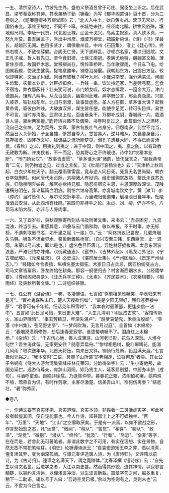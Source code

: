 <!-- { "loadSidebar": true } -->
一五、清宗室诗人，竹坡先生外，盛伯义祭酒昱曾于可庄、弼臣坐上识之。后在武昌，梁节菴亟称其诗。其表弟杨子勤（锺羲）为写《郁华阁遣诗》百十首，分为三卷刻之。《题廉惠卿补万柳堂图》云：“北人入中土，始自黄炎战。营卫无常处，行国俗未变。淳维王故地，不同不窜。长城绝来往，哑哑南北雁。耕牧风俗殊，壤地咫尺判。李唐一代贤，代北殷士裸。辽金干戈兴，岛索主奴怨。真人铁木真，一怒九州莫。畏吾廉孟子，秀出中州彦。烟波万柳堂，裙屐新荷谯。《诗》《书》泽最长，胡越形无间。色目多贤才，耦俱散州县。中州《石田集》，淮上《廷心传》。终怜右榜人，不敌怯薛健。台阁无仁贤，天下遂畔乱。沙顿亦名家，凄凉归旧院。文正孔子戒，哲人有先见。至今食旧德，士族江南冠。孝廉尤绝特，翩翩富文翰。薄宦住京师，故国乔木恋。堂移柳尚存，憔悴草桥畔。当年歌骤雨，今日车飞电。绘图属我题，使我生健羡。捉笔意酸辛，铺卷泪凝霰。我朝起东方，出震日方旦。较似却特家，文治尤纠缦。岂当有彼我？柯叶九州。小哉洪南安，强分满蒙汉。阐阖生齿繁，农猎本业断。计臣折扣余，一兵钱一串。饮泣持还家，当差赎弓箭。乞食不宿饱，弊衣那蔽钎？壮夫犹可说，市门娇女叹。奴才恣挥霍，一筵金大万。津门德国兵，镶辉八两半。从龙百战余，幽絷同此难。异学既公言，邪会真隐患。兴凯入彼界，铁轨松花岸。北归与南渡，故事皆虚愿。圣人方在御，草茅谁大谏？起我黄帝胄，驱彼白种贱。大破旗汉界，谋生皆任便。能使手足宽，转可头目捍。易世不可言，当时亦清晏。武肃坟上松，百亩垂条干。万柳补成阴，春城绿一片。载酒诗人游，嘉树两家擅。”韵莳诗兴趣不及偶斋，书卷时复过之。此篇借他人之酒杯，浇自己之垒块，足为契丹、女真、蒙古各族吐气占身分。归怨南安，何尝不允当，然当日入关伊始，予圣自雄，侈然自尊大，甘言易入，逆耳难从。文襄舍身自污，意存报漠，固非范文程、钱谦益之流所能梦见。但孔子想慕大同，不得已而言汤武。《春秋》之义，用夷礼则夷之；进于中国，则中国之，夷、夏之防，以有政教无政教为断。许夷狄者，不一而足，恐其野心之不终戢也。诗中如“农猎本业断”、“市门娇女叹”、“故事皆虚愿”、“草茅谁大谏”诸韵，皆伤哉言之。“起我黄帝胄”二句，则仍拘墟之见、过当之言矣。又《杜鹃行哀杨生也》云：“天津桥上秋风起，白衣少年佐天子。翻云覆雨骤雷霆，竟与逆人同日死。死竟无名世尚疑，朝衣仓卒就刑时。似闻唐代永贞际，刘柳诸人有狱词。经史蟠胸掌故熟，鳌氏未诛苏氏族。归隐泉明奔姊丧，解官亦欲持兄服。隐忍徘徊恋主恩，主恩深厚敢深论。茂陵遣稿分明在，异论篇篇血泪痕。剧怜六馆夸高第，亦复城南饮文字。黄（漱）李（仲约）当时皆伟人，与尔论交折年辈。万里魂归蜀道难，觚棱晓日自年年。杜陵漫洒云安泪，从此西州有杜鹃。”第四句非持平之论。永贞、刘、柳，俨亦不伦，八司马未陷大辟，亦非与人骨肉事。

一六、又丁酉岁杪，爽秋观察寄所刻丛书及所著文集，来书云：“赤县困穷，九流混浊，终当引去。重感其意，四叠与云门倡和韵，敬以奉报。不干时事，亦无标榜，不遇刺取惠书名，如千里之赋《一廛》尔。”云：“阿佟抗议记袁安，几载烽烟失马韩。狮象不流金界水，鳌鱼新置铁桥官。（自兴安至三韩，东西巨流，止一混同。朱蒙以弓击水，即此是也。）虚名色目臣唐兀，异姓林牙据拔寒。太息东溟波浪恶，严滩归钓亦殊难。（《街藏通志》、《蛮书》、《吉林外纪》、《黑龙江外记》、《宁古塔纪略》、《元亲征录》、《礻必史注》、《湛然居士集》、《严州图经》、《景定严州续志》。”）“经籍如今合表扬，纵横名墨太猖狂。术家日日占兵忌，医匠纷纷变古方。司马文章皆粟帛，卧龙终始在耕桑。那容一舸便归去？村舍渐西烟水乡。（《经籍举要》、《尊经阁祀典录》、《汪氏兵学三种》、《太素》、《齐民要术》、《农桑辑要》、《相雨经》及爽秋所著文集。”）二诗组织甚雅。

一七、任公有《游台诗》一卷，多凄惋语。七言如“尊前相见难噘笑，华表归来有是非”、“曹社鬼谋殊未已，楚人天授欲何如”、“最是夕阳无限好，残红苍莽接中原”、“君家可有千年鹤，细话尧年积雪时”、“我本哀时最萧瑟，更逢庾信一沾巾”。五言如“此日足可惜，来日更大难”、“人生几清明？明旦成古欢”、“客馆传新火，家山界晚晴”、“事去劳精卫，年深失湛卢”、“薜萝哀楚鬼，禾黍泣殷顽”、“零落《中州集》，苍茫野史亭”、“一梦风吹海，无言月过庭”。全首如《木棉桥》云：“春烟漠漠雨修修，劫后逢春爱寂寥。谁遣蜀魂噘不了。泪痕红上木棉桥。”《杂诗》云：“千古伤心地，畏人成薄游。山河老旧影，花鸟入深愁。人境今何世？吾生淹此留。无家更安往？随意弄扁舟。”“惨绿相思树，殷红踯躅花。能消几风雨？取次送年华。北首天将压，南来日又斜。铜仙行处断，铅泪满天涯。”七言极似元裕之。“我本哀时”二语，具庾子山所谓“楚老相逢，泣将何及”者矣。其女公子令娴有《侍大人游台湾集雾峰庄林氏莱园，分韵得举字》云：“生小寄他邦，故国劳延伫。远游侍尊亲，肯辞山河阻。矧乃贤主人，延客启别墅。中厨办丰脐（成句），斗酒呼童煮。自娩非徐孺，乃逢陈仲举。暮春花正繁，浓阴酿初署。鹅鸭殊不喧，莺燕自为侣。有时作劳歌，主客尽激楚。信美吾山川，奈何伤离黍？”结悲壮，“暑”韵秀丽。



●卷八

一、作诗文要有真实怀抱、真实道理、真实本领，非靠著一二灵活虚实字、可此可彼者斡旋其间，便自诧能事也。今人作诗，知甚嚣尘上之不可娱独坐，“百年”、“万里”、“天地”、“江山”之空廓取厌矣。于是有一派焉，以如不欲战之形，作言愁始愁之态，凡“坐觉”、“微闻”、“稍从”、“暂觉”、“稍喜”、“聊从”、“政须”、“渐觉”、“微抱”、“潜从”、“终怜”、“犹及”、“行看”、“尽恐”、“全非”等字，在在而是，若舍此无可著笔者。非谓此数字之不可用，有实在理想、实在景物，自然无故不常犯笔端耳。《明史》论锺谭诗派云：“自袁宏道矫王李之弊，倡以清真，惺复矫其弊，变为幽深孤峭。与谭元春评选唐人诗，为《唐诗归》，又评隋以前诗，为《古诗归》。锺谭之名满天下，谓之竟陵体。”沈春泽撰《锺诗序》云：“自先生以诗文名世，后进学之者，大江以南更甚。然而得其形貌，遣其神情，以寂寥言精链，以寡约言清远，以俚浅言冲淡，以生涩言新裁，篇章字句之间，每多重复，稍下一二助语，辄以号于人曰：‘吾诗空灵已极。’余以为空则有之，灵则未也”云云，不啻为今日言之。

